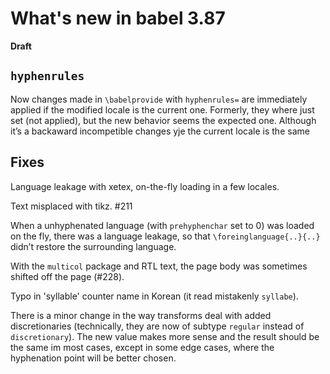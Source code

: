 # What's new in babel 3.87

**Draft**

## `hyphenrules`

Now changes made in `\babelprovide` with `hyphenrules=` are immediately
applied if the modified locale is the current one. Formerly, they where
just set (not applied), but the new behavior seems the expected one.
Although it’s a backaward incompetible changes yje the current locale is the same 

## Fixes


Language leakage with xetex, on-the-fly loading in a few
          locales. 

Text misplaced with tikz. #211

When a unhyphenated language (with `prehyphenchar` set to 0) was loaded
on the fly, there was a language leakage, so that `\foreinglanguage{..}{..}`
didn’t restore the surrounding language.

With the `multicol` package and RTL text, the page body was sometimes
shifted off the page (#228).

Typo in 'syllable' counter name in Korean (it read mistakenly
`syllabe`).

There is a minor change in the way transforms deal with added
discretionaries (technically, they are now of subtype `regular` instead
of `discretionary`). The new value makes more sense and the result
should be the same im most cases, except in some edge cases, where the
hyphenation point will be better chosen.
